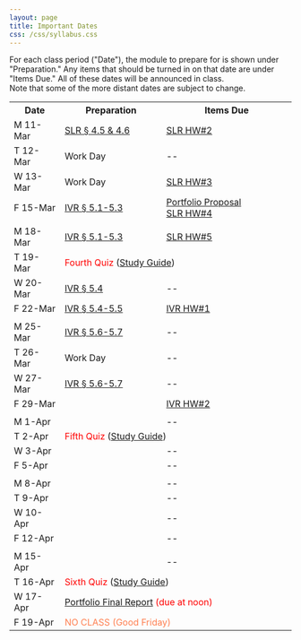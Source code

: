 ```yaml
---
layout: page
title: Important Dates
css: /css/syllabus.css
---
```


<div class="alert alert-info">
For each class period ("Date"), the module to prepare for is shown under "Preparation." Any items that should be turned in on that date are under "Items Due." All of these dates will be announced in class.
</div>

<div class="alert alert-warning">
Note that some of the more distant dates are subject to change.
</div>

<table width="100%">
<tr><th width="18%">Date</th><th width="36%">Preparation</th><th width="46%">Items Due</th></tr>

<!---
<tr><td>W 9-Jan</td>
    <td><a href="../book/Foundations.pdf">Foundations Intro &para;</a><br><a href="Syllabus-Current">Syllabus</a></td>
    <td>--</td></tr>
<tr><td>F 11-Jan</td>
    <td><a href="../book/Foundations.pdf">Foundations &sect;1.1</a></td>
    <td>--</td></tr>
<tr><td></td><td></td><td></td></tr>

<tr><td>M 14-Jan</td>
    <td><a href="../book/Foundations.pdf">Foundations &sect;1.1</a></td>
    <td>--</td></tr>
<tr><td>T 15-Jan</td>
    <td><a href="../book/Foundations.pdf">Foundations &sect;1.2-1.4</a></td>
    <td><a href="../modules/LMFoundations/HW1.html">Foundations HW #1</a></td></tr>
<tr><td>W 16-Jan</td>
    <td><a href="../book/Foundations.pdf">Foundations &sect;1.5-1.6</a></td>
    <td>--</td></tr>
<tr><td>F 18-Jan</td>
    <td><a href="../book/Foundations.pdf">Foundations</a></td>
    <td>--</td></tr>
<tr><td></td><td></td><td></td></tr>

<tr><td>M 21-Jan</td>
    <td colspan="2"><span style="color:coral">NO CLASS (Martin Luther King Jr. Day)</span></td></tr>
<tr><td>T 22-Jan</td>
    <td><a href="../book/One-Way ANOVA.pdf">One-Way ANOVA &sect; 2.1</a></td>
    <td>--</td></tr>
<tr><td>W 23-Jan</td>
    <td><a href="../book/One-Way ANOVA.pdf">One-Way ANOVA &sect; 2.2</a></td>
    <td><a href="../modules/LMFoundations/HW2.html">Foundations HW #2</a></td></tr>
<tr><td>F 25-Jan</td>
    <td><a href="../book/One-Way ANOVA.pdf">One-Way ANOVA &sect; 2.4</a></td>
    <td><a href="../modules/Anova-1Way/HW1.html">One-Way ANOVA HW #1</a></td></tr>
<tr><td></td><td></td><td></td></tr>

<tr><td>M 28-Jan</td>
    <td><a href="../book/One-Way ANOVA.pdf">One-Way ANOVA &sect; 2.4</a></td>
    <td>--</td></tr>
<tr><td>T 29-Jan</td>
    <td colspan="2"><span style="color:red">First Quiz</span> (<a href="QuizGuides/quiz_1.html">Study Guide</a>)</td></tr>
<tr><td>W 30-Jan</td>
    <td><a href="../book/One-Way ANOVA.pdf">One-Way ANOVA &sect; 2.6</a></td>
    <td>--</td></tr>
<tr><td>F 1-Feb</td>
    <td><a href="../book/One-Way ANOVA.pdf">One-Way ANOVA &sect; 2.6</a></td>
    <td><a href="../modules/Anova-1Way/HW2.html">One-Way ANOVA HW #2</a></td></tr>
<tr><td></td><td></td><td></td></tr>

<tr><td>M 4-Feb</td>
    <td><a href="../book/One-Way ANOVA.pdf">One-Way ANOVA &sect; 2.6</a></td>
    <td>--</td></tr>
<tr><td>T 5-Feb</td>
    <td>Work Day</td>
    <td><a href="../modules/Anova-1Way/HW3.html">One-Way ANOVA HW #3</a></td></tr>
<tr><td>W 6-Feb</td>
    <td><a href="../book/Two-Way ANOVA.pdf">Two-Way ANOVA &sect; 3.1</a></td>
    <td><a href="../modules/Anova-1Way/HW4.html">One-Way ANOVA HW #4</a></td></tr>
<tr><td>F 8-Feb</td>
    <td><a href="../book/Two-Way ANOVA.pdf">Two-Way ANOVA &sect; 3.2</a></td>
    <td>--</td></tr>
<tr><td></td><td></td><td></td></tr>

<tr><td>M 11-Feb</td>
    <td><a href="../book/Two-Way ANOVA.pdf">Two-Way ANOVA &sect; 3.2</a></td>
    <td><a href="../modules/Anova-2Way/HW1.html">Two-Way ANOVA HW #1</a></td></tr>
<tr><td>T 12-Feb</td>
    <td colspan="2"><span style="color:red">Second Quiz</span> (<a href="QuizGuides/quiz_2.html">Study Guide</a>)</td></tr>
<tr><td>W 13-Feb</td>
    <td><a href="../book/Two-Way ANOVA.pdf">Two-Way ANOVA &sect; 3.3 &amp; 3.4</a></td>
    <td>--</td></tr>
<tr><td>F 15-Feb</td>
    <td><a href="../book/Two-Way ANOVA.pdf">Two-Way ANOVA &sect; 3.3 &amp; 3.4</a></td>
    <td><a href="../modules/Anova-2Way/HW2.html">Two-Way ANOVA HW #2</a></td></tr>
<tr><td></td><td></td><td></td></tr>

<tr><td>M 18-Feb</td>
    <td>Work Day</td>
    <td>--</td></tr>
<tr><td>T 19-Feb</td>
    <td>Work Day</td>
    <td>--</td></tr>
<tr><td>W 20-Feb</td>
    <td colspan="2"><span style="color:coral">NO CLASS (WORK ON PORTFOLIO)</span></td></tr>
<tr><td>F 22-Feb</td>
    <td><a href="../book/Simple Linear Regression.pdf">SLR &sect; 4.1 &amp; 4.2</a></td>
    <td><a href="../modules/Anova-2Way/HW3.html">Two-Way ANOVA HW #3</a></td></tr>
<tr><td></td><td></td><td></td></tr>

<tr><td>M 25-Feb</td>
    <td><a href="../book/Simple Linear Regression.pdf">SLR &sect; 4.2</a></td>
    <td>--</td></tr>
<tr><td>T 26-Feb</td>
    <td><span style="color:red">Third Quiz</span> (<a href="QuizGuides/quiz_3.html">Study Guide</a>)</td>
    <td>--</td></tr>
<tr><td>W 27-Feb</td>
    <td>Work Day</td>
    <td>--</td></tr>
<tr><td>F 1-Mar</td>
    <td><a href="../book/Simple Linear Regression.pdf">SLR &sect; 4.3 &amp; 4.4</a></td>
    <td><a href="../modules/SLRegression/HW1.html">SLR HW#1</a><br><a href="Syllabus-Current.html#portfolio">Portfolio Proposal (w/ chance to redo)</a></td></tr>
<tr><td></td><td></td><td></td></tr>

<tr><td>M 4-Mar</td>
    <td colspan="2"><span style="color:coral">NO CLASS (Mid-Session)</span></td></tr>
<tr><td>M 5-Mar</td>
    <td colspan="2"><span style="color:coral">NO CLASS (Mid-Session)</span></td></tr>
<tr><td>M 6-Mar</td>
    <td colspan="2"><span style="color:coral">NO CLASS (Mid-Session)</span></td></tr>
<tr><td>M 8-Mar</td>
    <td colspan="2"><span style="color:coral">NO CLASS (Mid-Session)</span></td></tr>
<tr><td></td><td></td><td></td></tr>
--->

<tr><td>M 11-Mar</td>
    <td><a href="../book/Simple Linear Regression.pdf">SLR &sect; 4.5 &amp; 4.6</a></td>
    <td><a href="../modules/SLRegression/HW2.html">SLR HW#2</a></td></tr>
<tr><td>T 12-Mar</td>
    <td>Work Day</td>
    <td>--</td></tr>
<tr><td>W 13-Mar</td>
    <td>Work Day</td>
    <td><a href="../modules/SLRegression/HW3.html">SLR HW#3</a></td></tr>
<tr><td>F 15-Mar</td>
    <td><a href="../book/One-Way IVR.pdf">IVR &sect; 5.1-5.3</a></td>
    <td><a href="Syllabus-Current.html#portfolio">Portfolio Proposal</a><br><a href="../modules/SLRegression/HW4.html">SLR HW#4</a></td></tr>
<tr><td></td><td></td><td></td></tr>

<tr><td>M 18-Mar</td>
    <td><a href="../book/One-Way IVR.pdf">IVR &sect; 5.1-5.3</a></td>
    <td><a href="../modules/SLRegression/HW5.html">SLR HW#5</a></td></tr>
<tr><td>T 19-Mar</td>
    <td colspan="2"><span style="color:red">Fourth Quiz</span> (<a href="QuizGuides/quiz_.html">Study Guide</a>)</td></tr>
<tr><td>W 20-Mar</td>
    <td><a href="../book/One-Way IVR.pdf">IVR &sect; 5.4</a></td>
    <td>--</td></tr>
<tr><td>F 22-Mar</td>
    <td><a href="../book/One-Way IVR.pdf">IVR &sect; 5.4-5.5</a></td>
    <td><a href="../modules/IVRegression/HW1.html">IVR HW#1</a></td></tr>
<tr><td></td><td></td><td></td></tr>

<tr><td>M 25-Mar</td>
    <td><a href="../book/One-Way IVR.pdf">IVR &sect; 5.6-5.7</a></td>
    <td>--</td></tr>
<tr><td>T 26-Mar</td>
    <td>Work Day</td>
    <td>--</td></tr>
<tr><td>W 27-Mar</td>
    <td><a href="../book/One-Way IVR.pdf">IVR &sect; 5.6-5.7</a></td>
    <td>--</td></tr>
<tr><td>F 29-Mar</td>
    <td></td>
    <td><a href="../modules/IVRegression/HW2.html">IVR HW#2</a></td></tr>
<tr><td></td><td></td><td></td></tr>

<tr><td>M 1-Apr</td>
    <td></td>
    <td>--</td></tr>
<tr><td>T 2-Apr</td>
    <td colspan="2"><span style="color:red">Fifth Quiz</span> (<a href="QuizGuides/quiz_.html">Study Guide</a>)</td></tr>
<tr><td>W 3-Apr</td>
    <td></td>
    <td>--</td></tr>
<tr><td>F 5-Apr</td>
    <td></td>
    <td>--</td></tr>
<tr><td></td><td></td><td></td></tr>

<tr><td>M 8-Apr</td>
    <td></td>
    <td>--</td></tr>
<tr><td>T 9-Apr</td>
    <td></td>
    <td>--</td></tr>
<tr><td>W 10-Apr</td>
    <td></td>
    <td>--</td></tr>
<tr><td>F 12-Apr</td>
    <td></td>
    <td>--</td></tr>
<tr><td></td><td></td><td></td></tr>

<tr><td>M 15-Apr</td>
    <td></td>
    <td>--</td></tr>
<tr><td>T 16-Apr</td>
    <td colspan="2"><span style="color:red">Sixth Quiz</span> (<a href="QuizGuides/quiz_.html">Study Guide</a>)</td></tr>
<tr><td>W 17-Apr</td>
    <td colspan="2"><span style="color:red"><a href="Syllabus-Current.html#portfolio">Portfolio Final Report</a> (due at noon)</span></td></tr>
<tr><td>F 19-Apr</td>
    <td colspan="2"><span style="color:coral">NO CLASS (Good Friday)</span></td></tr>

</table>

<!---

<tr><td>M 18-Mar</td>
    <td><a href="../book/One-Way IVR.pdf">IVR &sect; 5.4</a></td>
    <td>--</td></tr>
<tr><td>T 19-Mar</td>
    <td colspan="2"><span style="color:red">Fourth Quiz</span> (<a href="QuizGuides/quiz_4.html">Study Guide</a>)</td></tr>
<tr><td>W 20-Mar</td>
    <td><a href="../book/One-Way IVR.pdf">IVR &sect; 5.4</a></td>
    <td>--</td></tr>
<tr><td>F 22-Mar</td>
    <td><a href="../book/One-Way IVR.pdf">IVR &sect; 5.5</a></td>
    <td><a href="../modules/IVRegression/HW1.html">IVR HW#1</a></td></tr>
<tr><td></td><td></td><td></td></tr>

<tr><td>M 25-Mar</td>
    <td><a href="../book/One-Way IVR.pdf">IVR &sect; 5.4</a></td>
    <td>--</td></tr>
<tr><td>T 26-Mar</td>
    <td>Work Day</td>
    <td>--</td></tr>
<tr><td>W 27-Mar</td>
    <td><a href="../book/One-Way IVR.pdf">IVR &sect; 5.5</a></td>
    <td><a href="../modules/IVRegression/HW2.html">IVR HW#2</a></td></tr>
<tr><td>F 29-Mar</td>
    <td colspan="2"><span style="color:coral">NO CLASS (Good Friday)</span></td></tr>
<tr><td></td><td></td><td></td></tr>

<tr><td>M 1-Apr</td>
    <td>Work Day</td>
    <td>--</td></tr>
<tr><td>T 2-Apr</td>
    <td colspan="2"><span style="color:red">Fifth Quiz</span> (<a href="QuizGuides/quiz_5.html">Study Guide</a>)</td></tr>
<tr><td>W 3-Apr</td>
    <td>Logistic Regression</td>
    <td>--</td></tr>
<tr><td>F 5-Apr</td>
    <td>Logistic Regression</td>
    <td>--</td></tr>
<tr><td></td><td></td><td></td></tr>

<tr><td>M 8-Apr</td>
    <td>Logistic Regression</td>
    <td>--</td></tr>
<tr><td>T 9-Apr</td>
    <td>Work Day</td>
    <td>--</td></tr>
<tr><td>W 10-Apr</td>
    <td>Logistic Regression</td>
    <td>--</td></tr>
<tr><td>F 12-Apr</td>
    <td>Work Day</td>
    <td>--</td></tr>
<tr><td></td><td></td><td></td></tr>

<tr><td>M 15-Apr</td>
    <td colspan="2">Work Day</td></tr>
<tr><td>T 16-Apr</td>
    <td colspan="2"><span style="color:red">Sixth Quiz</span> (<a href="QuizGuides/quiz_6.html">Study Guide</a>)</td></tr>
<tr><td>W 17-Apr</td>
    <td colspan="2">Work Day</td></tr>
<tr><td>F 19-Apr</td>
    <td colspan="2"><span style="color:red"><a href="Syllabus-Current.html#portfolio">Portfolio Final Report</a> (due at noon)</span></td></tr>

--->
